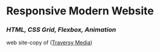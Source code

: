

# Responsive Modern Website 
### *HTML, CSS Grid, Flexbox, Animation*


web site-copy of ([Traversy Media](https://youtu.be/p0bGHP-PXD4))
